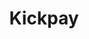 ---
blog: https://blog.kickpay.com/
facebook: https://facebook.com/kickpay
logohandle: kickpay
sort: kickpay
title: Kickpay
twitter: https://x.com/kickpay
website: https://kickpay.com/
---